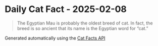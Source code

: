 # Daily Cat Fact - 2025-02-08

> The Egyptian Mau is probably the oldest breed of cat. In fact, the breed is so ancient that its name is the Egyptian word for “cat.”

Generated automatically using the [Cat Facts API](https://catfact.ninja)
